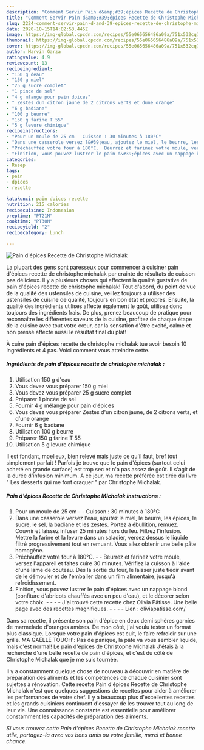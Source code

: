 ```yaml
---
description: "Comment Servir Pain d&amp;#39;épices Recette de Christophe Michalak"
title: "Comment Servir Pain d&amp;#39;épices Recette de Christophe Michalak"
slug: 2224-comment-servir-pain-d-and-39-epices-recette-de-christophe-michalak
date: 2020-10-15T14:02:53.445Z
image: https://img-global.cpcdn.com/recipes/55e065656486a09a/751x532cq70/pain-depices-recette-de-christophe-michalak-photo-principale-de-la-recette.jpg
thumbnail: https://img-global.cpcdn.com/recipes/55e065656486a09a/751x532cq70/pain-depices-recette-de-christophe-michalak-photo-principale-de-la-recette.jpg
cover: https://img-global.cpcdn.com/recipes/55e065656486a09a/751x532cq70/pain-depices-recette-de-christophe-michalak-photo-principale-de-la-recette.jpg
author: Marvin Garza
ratingvalue: 4.9
reviewcount: 13
recipeingredient:
- "150 g deau"
- "150 g miel"
- "25 g sucre complet"
- "1 pince de sel"
- "4 g mlange pour pain dpices"
- " Zestes dun citron jaune de 2 citrons verts et dune orange"
- "6 g badiane"
- "100 g beurre"
- "150 g farine T 55"
- "5 g levure chimique"
recipeinstructions:
- "Pour un moule de 25 cm   Cuisson : 30 minutes à 180°C"
- "Dans une casserole versez l&#39;eau, ajoutez le miel, le beurre, les épices, le sucre, le sel, la badiane et les zestes. Portez à ébullition, remuez. Couvrir et laissez infuser 25 minutes hors du feu. Filtrez l&#39;infusion. Mettre la farine et la levure dans un saladier, versez dessus le liquide filtré progressivement tout en remuant. Vous allez obtenir une belle pâte homogène."
- "Préchauffez votre four à 180°C.  Beurrez et farinez votre moule, versez l&#39;appareil et faites cuire 30 minutes. Vérifiez la cuisson à l&#39;aide d&#39;une lame de couteau. Dès la sortie du four, le laisser juste tiédir avant de le démouler et de l&#39;emballer dans un film alimentaire, jusqu&#39;à refroidissement."
- "Finition, vous pouvez lustrer le pain d&#39;épices avec un nappage blond (confiture d&#39;abricots chauffés avec un peu d&#39;eau), et le décorer selon votre choix.     J&#39;ai trouvé cette recette chez Olivia Pâtisse. Une belle page avec des recettes magnifiques.     Lien : oliviapatisse.com/"
categories:
- Resep
tags:
- pain
- dpices
- recette

katakunci: pain dpices recette 
nutrition: 215 calories
recipecuisine: Indonesian
preptime: "PT21M"
cooktime: "PT30M"
recipeyield: "2"
recipecategory: Lunch

---
```



![Pain d&#39;épices Recette de Christophe Michalak](https://img-global.cpcdn.com/recipes/55e065656486a09a/751x532cq70/pain-depices-recette-de-christophe-michalak-photo-principale-de-la-recette.jpg)

La plupart des gens sont paresseux pour commencer à cuisiner pain d&#39;épices recette de christophe michalak par crainte de résultats de cuisson pas délicieux. Il y a plusieurs choses qui affectent la qualité gustative de pain d&#39;épices recette de christophe michalak! Tout d'abord, du point de vue de la qualité des ustensiles de cuisine, veillez toujours à utiliser des ustensiles de cuisine de qualité, toujours en bon état et propres. Ensuite, la qualité des ingrédients utilisés affecte également le goût, utilisez donc toujours des ingrédients frais. De plus, prenez beaucoup de pratique pour reconnaître les différentes saveurs de la cuisine, profitez de chaque étape de la cuisine avec tout votre cœur, car la sensation d'être excité, calme et non pressé affecte aussi le résultat final du plat!

<!--inarticleads1-->

À cuire pain d&#39;épices recette de christophe michalak tue avoir besoin 10 Ingrédients et 4 pas. Voici comment vous atteindre cette.

##### Ingrédients de pain d&#39;épices recette de christophe michalak :

1. Utilisation 150 g d&#39;eau
1. Vous devez vous préparer 150 g miel
1. Vous devez vous préparer 25 g sucre complet
1. Préparer 1 pincée de sel
1. Fournir 4 g mélange pour pain d&#39;épices
1. Vous devez vous préparer  Zestes d&#39;un citron jaune, de 2 citrons verts, et d&#39;une orange
1. Fournir 6 g badiane
1. Utilisation 100 g beurre
1. Préparer 150 g farine T 55
1. Utilisation 5 g levure chimique


Il est fondant, moelleux, bien relevé mais juste ce qu&#39;il faut, bref tout simplement parfait ! Parfois je trouve que le pain d&#39;épices (surtout celui acheté en grande surface) est trop sec et n&#39;a pas assez de goût. Il s&#39;agit de la durée d&#39;infusion minimum. A ce jour, ma recette préférée est tirée du livre &#34; Les desserts qui me font craquer &#34; par Christophe Michalak. 

<!--inarticleads2-->

##### Pain d&#39;épices Recette de Christophe Michalak instructions :

1. Pour un moule de 25 cm  -  - Cuisson : 30 minutes à 180°C
1. Dans une casserole versez l&#39;eau, ajoutez le miel, le beurre, les épices, le sucre, le sel, la badiane et les zestes. Portez à ébullition, remuez. Couvrir et laissez infuser 25 minutes hors du feu. Filtrez l&#39;infusion. Mettre la farine et la levure dans un saladier, versez dessus le liquide filtré progressivement tout en remuant. Vous allez obtenir une belle pâte homogène.
1. Préchauffez votre four à 180°C. -  - Beurrez et farinez votre moule, versez l&#39;appareil et faites cuire 30 minutes. Vérifiez la cuisson à l&#39;aide d&#39;une lame de couteau. Dès la sortie du four, le laisser juste tiédir avant de le démouler et de l&#39;emballer dans un film alimentaire, jusqu&#39;à refroidissement.
1. Finition, vous pouvez lustrer le pain d&#39;épices avec un nappage blond (confiture d&#39;abricots chauffés avec un peu d&#39;eau), et le décorer selon votre choix. -  -   -  - J&#39;ai trouvé cette recette chez Olivia Pâtisse. Une belle page avec des recettes magnifiques. -  -   -  - Lien : oliviapatisse.com/


Dans sa recette, il présente son pain d&#39;épice en deux demi sphères garnies de marmelade d&#39;oranges amères. De mon côté, j&#39;ai voulu tester un format plus classique. Lorsque votre pain d&#39;épices est cuit, le faire refroidir sur une grille. MA GAËLLE TOUCH&#39;: Pas de panique, la pâte va vous sembler liquide, mais c&#39;est normal! Le pain d&#39;épices de Christophe Michalak J&#39;étais à la recherche d&#39;une belle recette de pain d&#39;épices, et c&#39;est du côté de Christophe Michalak que je me suis tournée. 

<!--inarticleads1-->

<p>
Il y a constamment quelque chose de nouveau à découvrir en matière de préparation des aliments et les compétences de chaque cuisinier sont sujettes à rénovation. Cette recette Pain d&#39;épices Recette de Christophe Michalak n'est que quelques suggestions de recettes pour aider à améliorer les performances de votre chef. Il y a beaucoup plus d'excellentes recettes et les grands cuisiniers continuent d'essayer de les trouver tout au long de leur vie. Une connaissance constante est essentielle pour améliorer constamment les capacités de préparation des aliments.
</p>

<p>
<i>Si vous trouvez cette Pain d&#39;épices Recette de Christophe Michalak recette utile, partagez-la avec vos bons amis ou votre famille, merci et bonne chance.</i>
</p>
